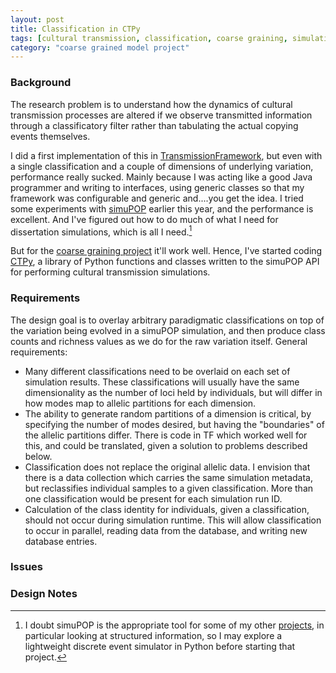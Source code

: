 ```yaml
---
layout: post
title: Classification in CTPy
tags: [cultural transmission, classification, coarse graining, simulation, ctpy]
category: "coarse grained model project"
--- 
```


### Background ###

The research problem is to understand how the dynamics of cultural transmission processes are altered if we observe transmitted information through a classificatory filter rather than tabulating the actual copying events themselves.

I did a first implementation of this in [TransmissionFramework](http://github.com/mmadsen/transmissionframework), but even with a single classification and a couple of dimensions of underlying variation, performance really sucked.  Mainly because I was acting like a good Java programmer and writing to interfaces, using generic classes so that my framework was configurable and generic and....you get the idea.  I tried some experiments with [simuPOP](http://simupop.sourceforge.net)  earlier this year, and the performance is excellent.  And I've figured out how to do much of what I need for dissertation simulations, which is all I need.[^1]  

But for the [coarse graining project](/projects/coarsegraining/) it'll work well.  Hence, I've started coding [CTPy](http://github.com/mmadsen/ctpy), a library of Python functions and classes written to the simuPOP API for performing cultural transmission simulations.  

###  Requirements ###

The design goal is to overlay arbitrary paradigmatic classifications on top of the variation being evolved in a simuPOP simulation, and then produce class counts and richness values as we do for the raw variation itself.  General requirements:

* Many different classifications need to be overlaid on each set of simulation results.  These classifications will usually have the same dimensionality as the number of loci held by individuals, but will differ in how modes map to allelic partitions for each dimension.  
* The ability to generate random partitions of a dimension is critical, by specifying the number of modes desired, but having the "boundaries" of the allelic partitions differ.  There is code in TF which worked well for this, and could be translated, given a solution to problems described below.  
* Classification does not replace the original allelic data.  I envision that there is a data collection which carries the same simulation metadata, but reclassifies individual samples to a given classification.  More than one classification would be present for each simulation run ID.  
* Calculation of the class identity for individuals, given a classification, should not occur during simulation runtime.  This will allow classification to occur in parallel, reading data from the database, and writing new database entries.  

### Issues ###


### Design Notes ###




[^1]:  I doubt simuPOP is the appropriate tool for some of my other [projects](/research.html), in particular 
	looking at structured information, so I may explore a lightweight discrete event simulator in Python before 
	starting that project.  









